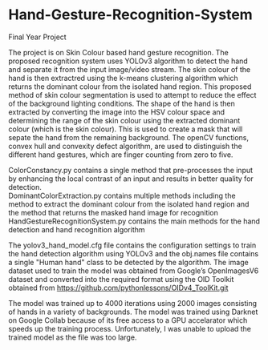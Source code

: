 # Hand-Gesture-Recognition-System
Final Year Project

The project is on Skin Colour based hand gesture recognition. The proposed recognition system uses YOLOv3 algorithm to detect the hand and separate it from the input image/video stream. The skin colour of the hand is then extractred using the k-means clustering algorithm which returns the dominant colour from the isolated hand region. This proposed method of skin colour segmentation is used to attempt to reduce the effect of the background lighting conditions. The shape of the hand is then extracted by converting the image into the HSV colour space and determining the range of the skin colour using the extracted dominant colour (which is the skin colour). This is used to create a mask that will sepate the hand from the remaining background. The openCV functions, convex hull and convexity defect algorithm, are used to distinguish the different hand gestures, which are finger counting from zero to five.


ColorConstancy.py contains a single method that pre-processes the input by enhancing the local contrast of an input and results in better quality for detection.  
DominantColorExtraction.py contains multiple methods including the method to extract the dominant colour from the isolated hand region and the method that returns the masked hand image for recognition
HandGestureRecognitionSystem.py contains the main methods for the hand detection and hand recognition algorithm

The yolov3_hand_model.cfg file contains the configuration settings to train the hand detection algorithm using YOLOv3 and the obj.names file contains a single "Human hand" class to be detected by the algorithm.
The image dataset used to train the model was obtained from Google’s OpenImagesV6 dataset and converted into the required format using the OID Toolkit obtained from https://github.com/pythonlessons/OIDv4_ToolKit.git

The model was trained up to 4000 iterations using 2000 images consisting of hands in a variety of backgrounds. The model was trained using Darknet on Google Collab because of its free access to a GPU accelarator which speeds up the training process.
Unfortunately, I was unable to upload the trained model as the file was too large.
